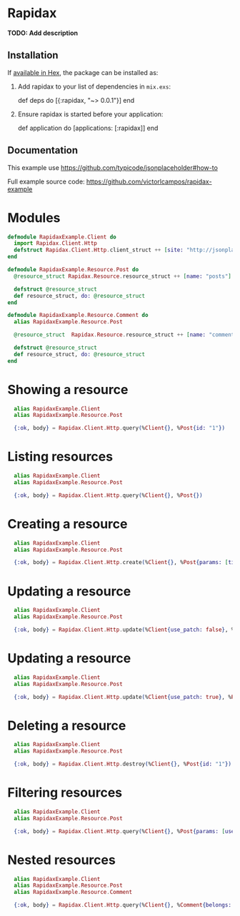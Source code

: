 # Rapidax

**TODO: Add description**

## Installation

If [available in Hex](https://hex.pm/docs/publish), the package can be installed as:

  1. Add rapidax to your list of dependencies in `mix.exs`:

        def deps do
          [{:rapidax, "~> 0.0.1"}]
        end

  2. Ensure rapidax is started before your application:

        def application do
          [applications: [:rapidax]]
        end

## Documentation

This example use https://github.com/typicode/jsonplaceholder#how-to

Full example source code: https://github.com/victorlcampos/rapidax-example

# Modules

```elixir
defmodule RapidaxExample.Client do
  import Rapidax.Client.Http
  defstruct Rapidax.Client.Http.client_struct ++ [site: "http://jsonplaceholder.typicode.com"]
end

defmodule RapidaxExample.Resource.Post do
  @resource_struct Rapidax.Resource.resource_struct ++ [name: "posts"]

  defstruct @resource_struct
  def resource_struct, do: @resource_struct
end

defmodule RapidaxExample.Resource.Comment do
  alias RapidaxExample.Resource.Post

  @resource_struct  Rapidax.Resource.resource_struct ++ [name: "comments", belongs: %Post{}]

  defstruct @resource_struct
  def resource_struct, do: @resource_struct
end
```

# Showing a resource

```elixir
  alias RapidaxExample.Client
  alias RapidaxExample.Resource.Post

  {:ok, body} = Rapidax.Client.Http.query(%Client{}, %Post{id: "1"})
```

# Listing resources

```elixir
  alias RapidaxExample.Client
  alias RapidaxExample.Resource.Post

  {:ok, body} = Rapidax.Client.Http.query(%Client{}, %Post{})
```

# Creating a resource

```elixir
  alias RapidaxExample.Client
  alias RapidaxExample.Resource.Post

  {:ok, body} = Rapidax.Client.Http.create(%Client{}, %Post{params: [title: "foo", bar: "bar", userId: 1]})
```

# Updating a resource

```elixir
  alias RapidaxExample.Client
  alias RapidaxExample.Resource.Post

  {:ok, body} = Rapidax.Client.Http.update(%Client{use_patch: false}, %Post{id: "1", params: [id: 1, title: "foo", bar: "bar", userId: 1]})
```

# Updating a resource

```elixir
  alias RapidaxExample.Client
  alias RapidaxExample.Resource.Post

  {:ok, body} = Rapidax.Client.Http.update(%Client{use_patch: true}, %Post{id: "1", params: [title: "foo"]})
```

# Deleting a resource

```elixir
  alias RapidaxExample.Client
  alias RapidaxExample.Resource.Post

  {:ok, body} = Rapidax.Client.Http.destroy(%Client{}, %Post{id: "1"})
```

# Filtering resources

```elixir
  alias RapidaxExample.Client
  alias RapidaxExample.Resource.Post

  {:ok, body} = Rapidax.Client.Http.query(%Client{}, %Post{params: [userId: "1"]})
```

# Nested resources

```elixir
  alias RapidaxExample.Client
  alias RapidaxExample.Resource.Post
  alias RapidaxExample.Resource.Comment

  {:ok, body} = Rapidax.Client.Http.query(%Client{}, %Comment{belongs: %Post{id: "1"}})
```

